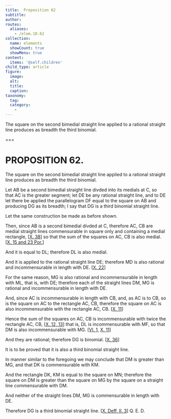 ```yaml
---
title:  Proposition 62
subtitle: 
author:
routes:
  aliases:
    - /elem.10.62
collection:
  name: elements
  showCount: true
  showMenu: true
content:
  items: '@self.children'
child_type: article
figure:
  image:
  alt:
  title:
  caption:
taxonomy:
  tag:
  category:
    - 
---
```


<p><hi rend="ital">The square on the second bimedial straight line applied to a rational straight line produces as breadth the third binomial</hi>. </p>

===

<h1>PROPOSITION 62.</h1>
<p><span class="ital">The square on the second bimedial straight line applied to a rational straight line produces as breadth the third binomial</span>. </p>

<p>Let <span class="ital">AB</span> be a second bimedial straight line divded into its medials at <span class="ital">C</span>, so that <span class="ital">AC</span> is the greater segment; let <span class="ital">DE</span> be any rational straight line, and to <span class="ital">DE</span> let there be applied the parallelogram <span class="ital">DF</span> equal to the square on <span class="ital">AB</span> and producing <span class="ital">DG</span> as its breadth;  I say that <span class="ital">DG</span> is a third binomial straight line. </p>

<p>Let the same construction be made as before shown. <pb n="138"/></p>

<p>Then, since <span class="ital">AB</span> is a second bimedial divded at <span class="ital">C</span>, therefore <span class="ital">AC</span>, <span class="ital">CB</span> are medial straight lines commensurable in square only and containing a medial rectangle, [<a href="/elem.10.38">X. 38</a>] so that the sum of the squares on <span class="ital">AC</span>, <span class="ital">CB</span> is also medial. [<a href="/elem.10.15 elem.10.23.p.1">X. 15 and 23 Por.</a>] </p>

<p>And it is equal to <span class="ital">DL</span>; therefore <span class="ital">DL</span> is also medial. </p>

<p>And it is applied to the rational straight line <span class="ital">DE</span>; therefore <span class="ital">MD</span> is also rational and incommensurable in length with <span class="ital">DE</span>. [<a href="/elem.10.22">X. 22</a>] </p>

<p>For the same reason, <span class="ital">MG</span> is also rational and incommensurable in length with <span class="ital">ML</span>, that is, with <span class="ital">DE</span>; therefore each of the straight lines <span class="ital">DM</span>, <span class="ital">MG</span> is rational and incommensurable in length with <span class="ital">DE</span>. </p>

<p>And, since <span class="ital">AC</span> is incommensurable in length with <span class="ital">CB</span>, and, as <span class="ital">AC</span> is to <span class="ital">CB</span>, so is the square on <span class="ital">AC</span> to the rectangle <span class="ital">AC</span>, <span class="ital">CB</span>, therefore the square on <span class="ital">AC</span> is also incommensurable with the rectangle <span class="ital">AC</span>, <span class="ital">CB</span>. [<a href="/elem.10.11">X. 11</a>] </p>

<p>Hence the sum of the squares on <span class="ital">AC</span>, <span class="ital">CB</span> is incommensurable with twice the rectangle <span class="ital">AC</span>, <span class="ital">CB</span>, [<a href="/elem.10.12 elem.10.13">X. 12, 13</a>] that is, <span class="ital">DL</span> is incommensurable with <span class="ital">MF</span>, so that <span class="ital">DM</span> is also incommensurable with <span class="ital">MG</span>. [<a href="/elem.6.1">VI. 1</a>, <a href="/elem.10.11">X. 11</a>] </p>

<p>And they are rational; therefore <span class="ital">DG</span> is binomial. [<a href="/elem.10.36">X. 36</a>] </p>

<p>It is to be proved that it is also a third binomial straight line. </p>

<p>In manner similar to the foregoing we may conclude that <span class="ital">DM</span> is greater than <span class="ital">MG</span>, and that <span class="ital">DK</span> is commensurable with <span class="ital">KM</span>. </p>

<p>And the rectangle <span class="ital">DK</span>, <span class="ital">KM</span> is equal to the square on <span class="ital">MN</span>; therefore the square on <span class="ital">DM</span> is greater than the square on <span class="ital">MG</span> by the square on a straight line commensurable with <span class="ital">DM</span>. </p>

<p>And neither of the straight lines <span class="ital">DM</span>, <span class="ital">MG</span> is commensurable in length with <span class="ital">DE</span>. </p>

<p>Therefore <span class="ital">DG</span> is a third binomial straight line. [<a href="/elem.10.def.2.3">X. Deff. II. 3</a>] Q. E. D.<pb n="139"/></p>
